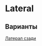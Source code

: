 <!-- TITLE: Латерал -->
<!-- SUBTITLE: Ведение партнёрши мимо себя -->

# Lateral
## Варианты
[Латерал сзади](LateralBack)
